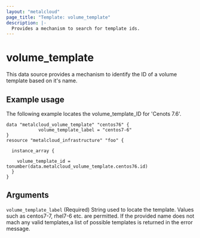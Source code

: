 ```yaml
---
layout: "metalcloud"
page_title: "Template: volume_template"
description: |-
  Provides a mechanism to search for template ids.
---
```


# volume_template

This data source provides a mechanism to identify the ID of a volume template based on it's name.


## Example usage

The following example locates the volume_template_ID for 'Cenots 7.6'.

```hcl
data "metalcloud_volume_template" "centos76" {
			volume_template_label = "centos7-6"
}
resource "metalcloud_infrastructure" "foo" {

  instance_array {

    volume_template_id = tonumber(data.metalcloud_volume_template.centos76.id)
  }
}
```

## Arguments

`volume_template_label` (Required) String used to locate the template. Values such as centos7-7, rhel7-6 etc. are permitted. If the provided name does not mach any valid templates,a list of possible templates is returned in the error message.